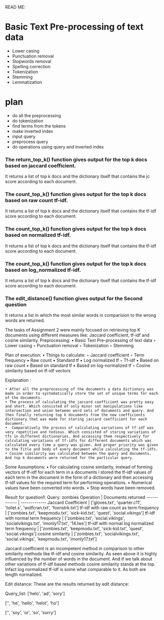 READ ME:

# Basic Text Pre-processing of text data
* Lower casing
* Punctuation removal
* Stopwords removal
* Spelling correction
* Tokenization
* Stemming
* Lemmatization
# plan
* do all the preprocessing 
* do tokenization
* find terms from the tokens
* make inverted index
* input query
* preprocess query
* do operations using query and inverted index



### The return_top_k() function gives output for the top k docs based on jaccard coefficient.
It returns a list of top k docs and the dictionary itself that contains the jc score according to each document.

### The count_top_k() function gives output for the top k docs based on raw count tf-idf.
It returns a list of top k docs and the dictionary itself that contains the tf-idf score according to each document.

### The count_top_k() function gives output for the top k docs based on normalized tf-idf.
It returns a list of top k docs and the dictionary itself that contains the tf-idf score according to each document.

### The count_top_k() function gives output for the top k docs based on log_normalized tf-idf.
It returns a list of top k docs and the dictionary itself that contains the tf-idf score according to each document.

### The edit_distance() function gives output for the Second question 
It returns a list in which the most similar words in comparision to the wrong words are returned.



The tasks of Assignment 2 were mainly focused on retrieving top K documents using different measures like: Jaccard coefficient, tf-idf and cosine similarity.
Preprocessing:
    • Basic Text Pre-processing of text data
        ◦ Lower casing
        ◦ Punctuation removal
        ◦ Tokenization
        ◦ Stemming

Plan of execution:
    • Things to calculate:
        ◦ Jaccard coefficient
        ◦ Term frequency
            ▪ Raw count
            ▪ Standard tf
            ▪ Log normalized tf
        ◦ Tf-idf
            ▪ Based on raw count
            ▪ Based on standard tf
            ▪ Based on log-normalized tf
        ◦ Cosine similarity based on tf-idf vectors


Explanation :

    • After all the preprocessing of the documents a data dictionary was made in order to systematically store the set of unique terms for each of the documents.
    • The process of calculating the jaccard coefficient was pretty easy and short. Which consisted of only minor set manipulations like intersection and union between word sets of documents and query. And then finally returning top k documents from the new coefficients dictionary that was made for storing jaccard coefficient for each document.
    •  Comparatively the process of calculating variations of tf-idf was very repetitive and tedious. Which consisted of storing variations of tfs in different dictionaries. And accessing them respectively for calculating variations of tf-idfs for different documents which was calculated every time a query was given. And proper priority was given to the Title and body of every document while calculating the tf-idfs.
    • Cosine similarity was calculated between the query and documents. And top k documents were returned for the particular query.

     
Some Assumptions:
    • For calculating cosine similarity, instead of forming vectors of tf-idf for each term in a documents i stored the tf-idf values of each term in the document in the form of a dictionary and then accessing tf-idf values for the required term for performing operations.
    •  Numerical values have been converted into words.
    • Stop words have been removed.


Result for question1:
Query: zombies
Operation | Documents returned
------------ | -------------
Jaccard Coefficient | ['gloves.txt', 'quarter.c11', 'toilet.s', 'wolfcran.txt', 'foxnstrk.txt']
tf-idf with raw count as term frequency | ['zombies.txt', 'keepmodu.txt', 'sick-kid.txt', 'quest', 'social.vikings']
tf-idf with normal term frequency | ['zombies.txt', 'social.vikings', 'socialvikings.txt', 'imonly17.txt', '14.lws']
tf-idf with normal log normalized term frequency | ['zombies.txt', 'keepmodu.txt', 'sick-kid.txt', 'quest', 'social.vikings']
cosine similarity | ['zombies.txt', 'socialvikings.txt', 'social.vikings', 'keepmodu.txt', 'imonly17.txt']

Jaccard coefficient is an incompetent method in comparison to other similarity methods like tf-idf and cosine similarity. As seen above it is highly influenced by the number of words in the document. And if we talk about other variations of tf-idf based methods cosine similarity stands at the top. Infact log normalized tf-idf is some what comparable to it. As both are length normalized. 

Edit distance:
These are the results returned by edit distance:

Query_list: ['helo', 'ad', 'sory']

['', 'he', 'hello', 'helot', 'ho']

['', 'soy', 'or', 'so', 'sorry']
